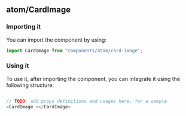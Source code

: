 ## atom/CardImage

<!-- TODO: add a description here! -->

### Importing it

You can import the component by using:

```js
import CardImage from "components/atom/card-image";
```

### Using it

To use it, after importing the component, you can integrate it using the following structure:

```js

// TODO: add props definitions and usages here, for a sample
<CardImage ></CardImage>

```